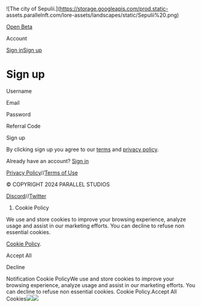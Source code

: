 ![The city of Sepulii.](https://storage.googleapis.com/prod.static-
assets.parallelnft.com/lore-assets/landscapes/static/Sepulii%20.png)

[](/)[](/)

[](/)[](/)

[Open Beta](/download)

Account

[Sign in](/login)[Sign up](/signup)

# Sign up

Username

Email

Password

Referral Code

Sign up

By clicking sign up you agree to our [terms](/terms-of-use) and [privacy
policy](/privacy-policy).

Already have an account? [Sign in](/login)

[Privacy Policy](/privacy-policy)//[Terms of Use](/terms-of-use)

© COPYRIGHT ⁨2024⁩ PARALLEL STUDIOS

[Discord](https://discord.gg/paralleltcg)//[Twitter](https://twitter.com/paralleltcg/)

  1. Cookie Policy

We use and store cookies to improve your browsing experience, analyze usage
and assist in our marketing efforts. You can decline to refuse non essential
cookies.

[Cookie Policy](/privacy-policy).

Accept All

Decline

Notification Cookie PolicyWe use and store cookies to improve your browsing
experience, analyze usage and assist in our marketing efforts. You can decline
to refuse non essential cookies. Cookie Policy.Accept All
Cookies![](https://t.co/1/i/adsct?bci=4&eci=3&event=%7B%7D&event_id=4b956068-696f-423a-9de5-bd781139d1bd&integration=advertiser&p_id=Twitter&p_user_id=0&pl_id=f8a1106a-0837-4d93-8d1d-7164630d07a1&tw_document_href=https%3A%2F%2Fparallel.life%2Fsignup&tw_iframe_status=0&txn_id=okqpa&type=javascript&version=2.3.30)![](https://analytics.twitter.com/1/i/adsct?bci=4&eci=3&event=%7B%7D&event_id=4b956068-696f-423a-9de5-bd781139d1bd&integration=advertiser&p_id=Twitter&p_user_id=0&pl_id=f8a1106a-0837-4d93-8d1d-7164630d07a1&tw_document_href=https%3A%2F%2Fparallel.life%2Fsignup&tw_iframe_status=0&txn_id=okqpa&type=javascript&version=2.3.30)

